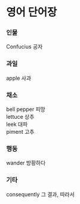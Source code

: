 # 영어 단어장  

### 인물
Confucius 공자    

### 과일
apple 사과

### 채소
bell pepper 피망    
lettuce 상추    
leek  대파    
piment 고추    

### 행동    
wander 방황하다

### 기타    
consequently 그 결과, 따라서    